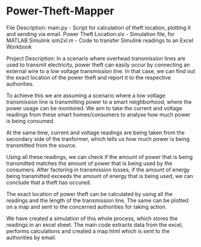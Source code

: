 # Power-Theft-Mapper

File Description:
main.py - Script for calculation of theft location, plotting it and sending via email.
Power Theft Location.slx - Simulation file, for MATLAB Simulink
sim2xl.m - Code to transfer Simulink readings to an Excel Workbook


Project Description:
In a scenario where overhead transmission lines are used to transmit electricity, power theft can easily occur by connecting an external wire to a low voltage transmission line. In that case, we can find out the exact location of the power theft and report it to the respective authorities.

To achieve this we are assuming a scenario where a low voltage transmission line is transmitting power to a smart neighborhood, where the power usage can be monitored. We aim to take the current and voltage readings from these smart homes/consumers to analyse how much power is being consumed.

At the same time, current and voltage readings are being taken from the secondary side of the tranformer, which tells us how much power is being transmitted from the source.

Using all these readings, we can check if the amount of power that is being transmitted matches the amount of power that is being used by the consumers.
After factoring in transmission losses, if the amount of energy being transmitted exceeds the amount of energy that is being used, we can conclude that a theft has occured.

The exact location of power theft can be calculated by using all the readings and the length of the transmission line. The same can be plotted on a map and sent to the concerned authorities for taking action.


We have created a simulation of this whole process, which stores the readings in an excel sheet. The main code extracts data from the excel, performs calculations and created a map.html which is sent to the authorities by email.
